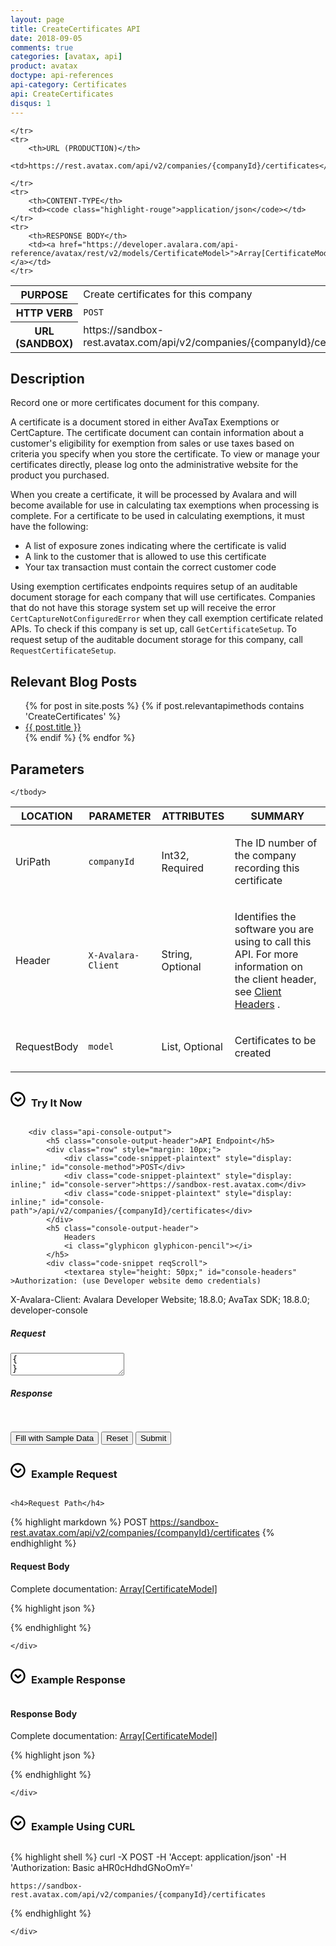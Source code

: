 ```yaml
---
layout: page
title: CreateCertificates API
date: 2018-09-05
comments: true
categories: [avatax, api]
product: avatax
doctype: api-references
api-category: Certificates
api: CreateCertificates
disqus: 1
---
```


<table class="styled-table">
    <tr>
        <th>PURPOSE</th>
        <td>Create certificates for this company</td>
    </tr>
    <tr>
        <th>HTTP VERB</th>
        <td><code class="highlight-rouge">POST</code></td>
    </tr>
    <tr>
        <th>URL (SANDBOX)</th>
        <td>https://sandbox-rest.avatax.com/api/v2/companies/{companyId}/certificates</td>

    </tr>
    <tr>
        <th>URL (PRODUCTION)</th>
        <td>https://rest.avatax.com/api/v2/companies/{companyId}/certificates</td>

    </tr>
    <tr>
        <th>CONTENT-TYPE</th>
        <td><code class="highlight-rouge">application/json</code></td>
    </tr>
    <tr>
        <th>RESPONSE BODY</th>
        <td><a href="https://developer.avalara.com/api-reference/avatax/rest/v2/models/CertificateModel>">Array[CertificateModel]</a></td>
    </tr>
</table>

## Description

<p>Record one or more certificates document for this company.</p>
<p>A certificate is a document stored in either AvaTax Exemptions or CertCapture.  The certificate document
can contain information about a customer's eligibility for exemption from sales or use taxes based on
criteria you specify when you store the certificate.  To view or manage your certificates directly, please
log onto the administrative website for the product you purchased.</p>
<p>When you create a certificate, it will be processed by Avalara and will become available for use in
calculating tax exemptions when processing is complete.  For a certificate to be used in calculating exemptions,
it must have the following:</p>
<ul class="normal">
<li>A list of exposure zones indicating where the certificate is valid</li>
<li>A link to the customer that is allowed to use this certificate</li>
<li>Your tax transaction must contain the correct customer code</li>
</ul>
<p>Using exemption certificates endpoints requires setup of an auditable document storage for each company that will use certificates.
Companies that do not have this storage system set up will receive the error <code>CertCaptureNotConfiguredError</code> when they call exemption
certificate related APIs.  To check if this company is set up, call <code>GetCertificateSetup</code>.  To request setup of the auditable document
storage for this company, call <code>RequestCertificateSetup</code>.</p>



## Relevant Blog Posts

<ul class="normal">
{% for post in site.posts %}
   {% if post.relevantapimethods contains 'CreateCertificates' %}
       <li><a href="{{ post.url }}">{{ post.title }}</a></li>
   {% endif %}
{% endfor %}
</ul>

## Parameters

<table class="styled-table">
    <thead>
        <tr>
            <th>LOCATION</th>
            <th>PARAMETER</th>
            <th>ATTRIBUTES</th>
            <th>SUMMARY</th>
        </tr>
    </thead>
    <tbody>
<tr>
<td>UriPath</td>
<td><code class="highlight-rouge">companyId</code></td>
<td>Int32, Required</td>
<td><p>The ID number of the company recording this certificate</p>
</td>
</tr>
<tr>
<td>Header</td>
<td><code class="highlight-rouge">X-Avalara-Client</code></td>
<td>String, Optional</td>
<td><p>Identifies the software you are using to call this API.  For more information on the client header, see <a href="https://developer.avalara.com/avatax/client-headers/">Client Headers</a> .</p>
</td>
</tr>
<tr>
<td>RequestBody</td>
<td><code class="highlight-rouge">model</code></td>
<td>List<CertificateModel>, Optional</td>
<td><p>Certificates to be created</p>
</td>
</tr>

    </tbody>
</table>


<div>
    <div class="try-it-now-header" data-target="#try-it-now" data-toggle="collapse" OnClick="$('#try-it-now-icon').toggleClass('rotate');">
        <div class="documentation-expand-icon rotate" id="try-it-now-icon" style="display: inline-block; margin-right: 5px;">
            <svg id="Layer_1" version="1.1" viewBox="0 0 512 512" width="24px" x="0px" xml:space="preserve" y="0px" style="display: block; margin: auto;"><g transform="rotate(0 256 256)"><g><path d="M254.8,5.9c-139,0-252,113.1-252,252s113.1,252,252,252s252-113.1,252-252S393.8,5.9,254.8,5.9z M254.8,454 c-108.1,0-196-88-196-196s87.9-196,196-196s196,88,196,196S362.9,454,254.8,454z"></path><polygon points="254.8,269.4 172.5,187.1 132.9,226.7 254.8,348.6 376.8,226.7 337.2,187.1"></polygon></g></g></svg>
        </div>
        <h3 class="clickable" style="display: inline-block;">Try It Now</h3>
    </div>
    <div class="collapse" id="try-it-now">

        <div class="api-console-output">
            <h5 class="console-output-header">API Endpoint</h5>
            <div class="row" style="margin: 10px;">
                <div class="code-snippet-plaintext" style="display: inline;" id="console-method">POST</div>
                <div class="code-snippet-plaintext" style="display: inline;" id="console-server">https://sandbox-rest.avatax.com</div>
                <div class="code-snippet-plaintext" style="display: inline;" id="console-path">/api/v2/companies/{companyId}/certificates</div>
            </div>
            <h5 class="console-output-header">
                Headers
                <i class="glyphicon glyphicon-pencil"></i>
            </h5>
            <div class="code-snippet reqScroll">
                <textarea style="height: 50px;" id="console-headers" >Authorization: (use Developer website demo credentials)
X-Avalara-Client: Avalara Developer Website; 18.8.0; AvaTax SDK; 18.8.0; developer-console</textarea>
            </div>
            <div class="row" style="margin-bottom: 8px;">
                <div class="col-md-6 console-req-container">
                    <h5 class="console-output-header">
                        Request
                        <i class="glyphicon glyphicon-pencil"></i>
                    </h5>
                    <textarea id="console-input-sample" style="display: none;"></textarea>
                    <div class="code-snippet reqScroll">
                        <textarea id="console-input">{ }</textarea>
                    </div>
                </div>
                <div class="col-md-6 console-res-container">
                     <h5 class="console-output-header">Response</h5>
                     <div class="code-snippet respScroll">
                         <pre id="console-output"> </pre>
                     </div>
                 </div>
             </div>
             <div>
                 <button class="btn btn-secondary" style="color: #000000;" type="button" onClick="$('#console-input').empty().val($('#console-input-sample').val());">Fill with Sample Data</button>
                 <button class="btn btn-secondary" style="color: #000000;" type="button" onClick="$('#console-input').empty().val('{ }');">Reset</button>
                 <button class="btn btn-primary" type="button" onClick="ApiRequest();">Submit</button>
             </div>
        </div>
    </div>
</div>

<div>
    <div class="try-it-now-header" data-target="#example-request" data-toggle="collapse" OnClick="$('#example-request-icon').toggleClass('rotate');">
        <div class="documentation-expand-icon rotate" id="example-request-icon" style="display: inline-block; margin-right: 5px;">
            <svg id="Layer_1" version="1.1" viewBox="0 0 512 512" width="24px" x="0px" xml:space="preserve" y="0px" style="display: block; margin: auto;"><g transform="rotate(0 256 256)"><g><path d="M254.8,5.9c-139,0-252,113.1-252,252s113.1,252,252,252s252-113.1,252-252S393.8,5.9,254.8,5.9z M254.8,454 c-108.1,0-196-88-196-196s87.9-196,196-196s196,88,196,196S362.9,454,254.8,454z"></path><polygon points="254.8,269.4 172.5,187.1 132.9,226.7 254.8,348.6 376.8,226.7 337.2,187.1"></polygon></g></g></svg>
        </div>
        <h3 class="clickable" style="display: inline-block;">Example Request</h3>
    </div>
    <div class="collapse" id="example-request">

    <h4>Request Path</h4>
    
{% highlight markdown %}
POST https://sandbox-rest.avatax.com/api/v2/companies/{companyId}/certificates
{% endhighlight %}
<h4>Request Body</h4>
<p>Complete documentation: <a href="https://developer.avalara.com/api-reference/avatax/rest/v2/models/CertificateModel>">Array[CertificateModel]</a></p>
{% highlight json %}

{% endhighlight %}


    </div>
</div>

<div>
    <div class="try-it-now-header" data-target="#example-response" data-toggle="collapse" OnClick="$('#example-response-icon').toggleClass('rotate');">
        <div class="documentation-expand-icon rotate" id="example-response-icon" style="display: inline-block; margin-right: 5px;">
            <svg id="Layer_1" version="1.1" viewBox="0 0 512 512" width="24px" x="0px" xml:space="preserve" y="0px" style="display: block; margin: auto;"><g transform="rotate(0 256 256)"><g><path d="M254.8,5.9c-139,0-252,113.1-252,252s113.1,252,252,252s252-113.1,252-252S393.8,5.9,254.8,5.9z M254.8,454 c-108.1,0-196-88-196-196s87.9-196,196-196s196,88,196,196S362.9,454,254.8,454z"></path><polygon points="254.8,269.4 172.5,187.1 132.9,226.7 254.8,348.6 376.8,226.7 337.2,187.1"></polygon></g></g></svg>
        </div>
        <h3 class="clickable" style="display: inline-block;">Example Response</h3>
    </div>
    <div class="collapse" id="example-response">
    <h4>Response Body</h4>
<p>Complete documentation: <a href="https://developer.avalara.com/api-reference/avatax/rest/v2/models/CertificateModel>">Array[CertificateModel]</a></p>


{% highlight json %}

{% endhighlight %}

    </div>
</div>

<div>
    <div class="try-it-now-header" data-target="#curl-example" data-toggle="collapse" OnClick="$('#curl-example-icon').toggleClass('rotate');">
        <div class="documentation-expand-icon rotate" id="curl-example-icon" style="display: inline-block; margin-right: 5px;">
            <svg id="Layer_1" version="1.1" viewBox="0 0 512 512" width="24px" x="0px" xml:space="preserve" y="0px" style="display: block; margin: auto;"><g transform="rotate(0 256 256)"><g><path d="M254.8,5.9c-139,0-252,113.1-252,252s113.1,252,252,252s252-113.1,252-252S393.8,5.9,254.8,5.9z M254.8,454 c-108.1,0-196-88-196-196s87.9-196,196-196s196,88,196,196S362.9,454,254.8,454z"></path><polygon points="254.8,269.4 172.5,187.1 132.9,226.7 254.8,348.6 376.8,226.7 337.2,187.1"></polygon></g></g></svg>
        </div>
        <h3 class="clickable" style="display: inline-block;">Example Using CURL</h3>
    </div>
    <div class="collapse" id="curl-example">

{% highlight shell %}
curl
    -X POST
    -H 'Accept: application/json'
    -H 'Authorization: Basic aHR0cHdhdGNoOmY='

    https://sandbox-rest.avatax.com/api/v2/companies/{companyId}/certificates

{% endhighlight %}

    </div>
</div>
